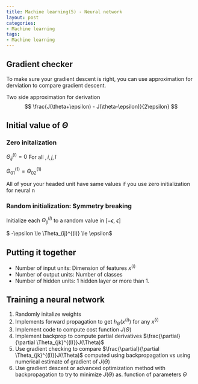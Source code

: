 ```yaml
---
title: Machine learning(5) - Neural network
layout: post
categories:
- Machine learning
tags:
- Machine learning
---
```





<!--more-->

## Gradient checker



To make sure your gradient descent is right, you can use approximation for derviation to compare gradient descent.



Two side approximation for derivation
$$
\frac{J(\theta+\epsilon) - J(\theta-\epsilon)}{2\epsilon}
$$





## Initial value of $\Theta$



### Zero initalization

$\Theta_{ij}^{(l)}=0$ For all $,i,j,l$

$\Theta_{01}^{(1)} = \Theta^{(1)}_{02}$



All of your your headed unit have same values if you use zero initialization for neural n



### Random initialization: Symmetry breaking

Initialize each $\Theta^{(l)}_{ij}$ to a random value in [$-\epsilon$, $\epsilon$]

$ -\epsilon \le \Theta_{ij}^{(l)} \le \epsilon$



## Putting it together



- Number of input units: Dimension of features $x^{(i)}$
- Number of output units: Number of classes
- Number of hidden units: 1 hidden layer or more than 1.



## Training a neural network

1. Randomly initalize weights
2. Implements forward propagation to get $h_\Theta(x^{(i)})$ for any $x^{(i)}$
3. Implement code to compute cost function $J(\Theta)$
4. Implement backprop to compute partial derivatives $\frac{\partial}{\partial \Theta_{jk}^{(l)}}J(\Theta)$
5. Use gradient checking to compare $\frac{\partial}{\partial \Theta_{jk}^{(l)}}J(\Theta)$ computed using backpropagation vs using numerical estimate of gradient of $J(\Theta)$
6. Use gradient descent or advanced optimization method with backpropagation to try to minimize $J(\Theta)$ as. function of parameters $\Theta$
